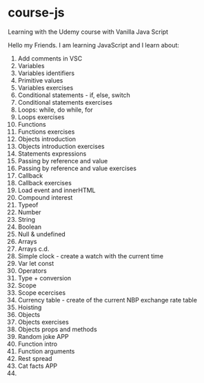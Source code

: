 # course-js
Learning with the Udemy course with Vanilla Java Script

Hello my Friends. I am learning JavaScript and I learn about:
1. Add comments in VSC
2. Variables
3. Variables identifiers
4. Primitive values
5. Variables exercises
6. Conditional statements - if, else, switch
7. Conditional statements exercises
8. Loops: while, do while, for
9. Loops exercises
10. Functions
11. Functions exercises
12. Objects introduction
13. Objects introduction exercises
14. Statements expressions
15. Passing by reference and value
16. Passing by reference and value exercises
17. Callback
18. Callback exercises
19. Load event and innerHTML
20. Compound interest
21. Typeof
22. Number
23. String
24. Boolean
25. Null & undefined
26. Arrays
27. Arrays c.d.
28. Simple clock - create a watch with the current time
29. Var let const
30. Operators
31. Type + conversion
32. Scope
33. Scope ecercises
34. Currency table - create of the current NBP exchange rate table
35. Hoisting
36. Objects
37. Objects exercises
38. Objects props and methods
39. Random joke APP
40. Function intro
41. Function arguments
42. Rest spread
43. Cat facts APP
44. 
